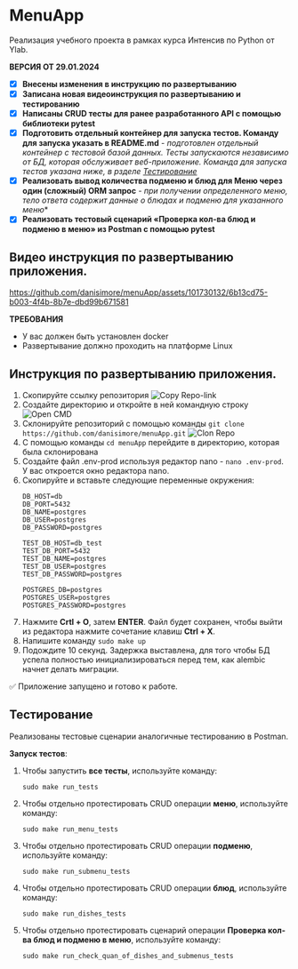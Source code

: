 # MenuApp
Реализация учебного проекта в рамках курса Интенсив по Python от Ylab.

**ВЕРСИЯ ОТ 29.01.2024**
- [x] **Внесены изменения в инструкцию по развертыванию**
- [x] **Записана новая видеоинструкция по развертыванию и тестированию** 
- [x] **Написаны CRUD тесты для ранее разработанного API с помощью библиотеки pytest**
- [x] **Подготовить отдельный контейнер для запуска тестов. Команду для запуска указать в README.md** - *подготовлен отдельный контейнер с тестовой базой данных. Тесты запускаются независимо от БД, которая обслуживает веб-приложение. Команда для запуска тестов указана ниже, в рзделе [Тестирование](###Тестирование)*
- [x] **Реализовать вывод количества подменю и блюд для Меню через один (сложный) ORM запрос** - *при получении определенного меню, тело ответа содержит данные о блюдах и подменю для указанного меню**
- [x] **Реализовать тестовый сценарий «Проверка кол-ва блюд и подменю в меню» из Postman с помощью pytest**

## Видео инструкция по развертыванию приложения.



https://github.com/danisimore/menuApp/assets/101730132/6b13cd75-b003-4f4b-8b7e-dbd99b671581



**ТРЕБОВАНИЯ**
+ У вас должен быть установлен docker
+ Развертывание должно проходить на платформе Linux

## Инструкция по развертыванию приложения.
1. Скопируйте ссылку репозитория ![Copy Repo-link](https://i.imgur.com/p8WPXpm.png)
2. Создайте директорию и откройте в ней командную строку ![Open CMD](https://i.imgur.com/DQay8e8.png)
3. Склонируйте репозиторий с помощью команды `git clone https://github.com/danisimore/menuApp.git` ![Clon Repo](https://i.imgur.com/FkDS1pr.png)
4. С помощью команды `cd menuApp` перейдите в директорию, которая была склонирована
5. Создайте файл .env-prod используя редактор nano - `nano .env-prod`. У вас откроется окно редактора nano.
6. Скопируйте и вставьте следующие переменные окружения:
   ```
   DB_HOST=db
   DB_PORT=5432
   DB_NAME=postgres
   DB_USER=postgres
   DB_PASSWORD=postgres
   
   TEST_DB_HOST=db_test
   TEST_DB_PORT=5432
   TEST_DB_NAME=postgres
   TEST_DB_USER=postgres
   TEST_DB_PASSWORD=postgres
   
   POSTGRES_DB=postgres
   POSTGRES_USER=postgres
   POSTGRES_PASSWORD=postgres
   ```
7. Нажмите **Crtl + O**, затем **ENTER**. Файл будет сохранен, чтобы выйти из редактора нажмите сочетание клавиш **Ctrl + X**.
8. Напишите команду `sudo make up`
10. Подождите 10 секунд. Задержка выставлена, для того чтобы БД успела полностью инициализироваться перед тем, как alembic начнет делать миграции.

✅	Приложение запущено и готово к работе.

## Тестирование
Реализованы тестовые сценарии аналогичные тестированию в Postman.

**Запуск тестов**:
1. Чтобы запустить **все тесты**, используйте команду:
   ```
   sudo make run_tests
   ```
2. Чтобы отдельно протестировать CRUD операции **меню**, используйте команду:
   ```
   sudo make run_menu_tests
   ```
3. Чтобы отдельно протестировать CRUD операции **подменю**, используйте команду:
   ```
   sudo make run_submenu_tests
   ```
4. Чтобы отдельно протестировать CRUD операции **блюд**, используйте команду:
   ```
   sudo make run_dishes_tests
   ```
5. Чтобы отдельно протестировать сценарий операции **Проверка кол-ва блюд и подменю в меню**, используйте команду:
   ```
   sudo make run_check_quan_of_dishes_and_submenus_tests
   ```
